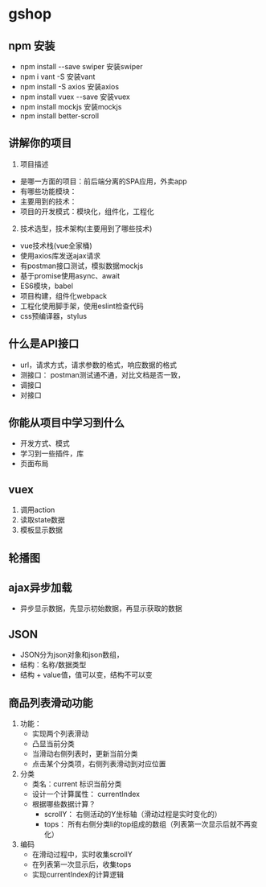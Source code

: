 # gshop

## npm 安装
* npm install --save swiper 安装swiper
* npm i vant -S 安装vant
* npm install -S axios 安装axios
* npm install vuex --save 安装vuex
* npm install mockjs   安装mockjs
* npm install better-scroll  
## 讲解你的项目
1. 项目描述
* 是哪一方面的项目：前后端分离的SPA应用，外卖app
* 有哪些功能模块：
* 主要用到的技术：
* 项目的开发模式：模块化，组件化，工程化
2. 技术选型，技术架构(主要用到了哪些技术)
* vue技术栈(vue全家桶)
* 使用axios库发送ajax请求
* 有postman接口测试，模拟数据mockjs
* 基于promise使用async、await
* ES6模块，babel
* 项目构建，组件化webpack
* 工程化使用脚手架，使用eslint检查代码
* css预编译器，stylus

## 什么是API接口
* url，请求方式，请求参数的格式，响应数据的格式
* 测接口： postman测试通不通，对比文档是否一致，
* 调接口
* 对接口

## 你能从项目中学习到什么
* 开发方式、模式
* 学习到一些插件，库
* 页面布局

## vuex 
1. 调用action
2. 读取state数据
3. 模板显示数据

## 轮播图

## ajax异步加载
* 异步显示数据，先显示初始数据，再显示获取的数据

## JSON
* JSON分为json对象和json数组，
* 结构：名称/数据类型
* 结构 + value值，值可以变，结构不可以变

## 商品列表滑动功能
1. 功能：
   * 实现两个列表滑动
   * 凸显当前分类
   * 当滑动右侧列表时，更新当前分类
   * 点击某个分类项，右侧列表滑动到对应位置
2. 分类
   * 类名：current 标识当前分类
   * 设计一个计算属性： currentIndex
   * 根据哪些数据计算？
     * scrollY： 右侧活动的Y坐标轴（滑动过程是实时变化的）
     * tops： 所有右侧分类li的top组成的数组（列表第一次显示后就不再变化）
3. 编码
   * 在滑动过程中，实时收集scrollY
   * 在列表第一次显示后，收集tops
   * 实现currentIndex的计算逻辑